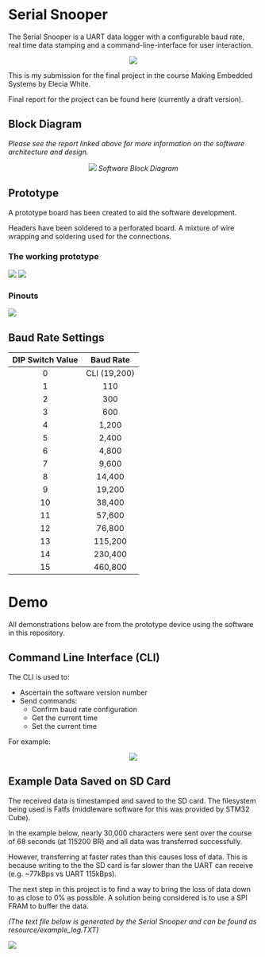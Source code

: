 # Serial Snooper

The Serial Snooper is a UART data logger with a configurable baud rate, real time data stamping and a command-line-interface for user interaction.

<center>
<img src="resource/serial_snooper.png">
</center>

This is my submission for the final project in the course Making Embedded Systems by Elecia White.

Final report for the project can be found <a ref="https://docs.google.com/document/d/1QN5CVr99LwbAlFGOjgETou2btL8RMqJVu_yTGeXLMHs/edit?usp=sharing">here (currently a draft version)</a>.

## Block Diagram
*Please see the report linked above for more information on the software architecture and design.*

<center>
<img src="resource/sw_block.png">
<i>Software Block Diagram</i>
</center>

## Prototype

A prototype board has been created to aid the software development. 

Headers have been soldered to a perforated board. A mixture of wire wrapping and soldering used for the connections.

### The working prototype

<img src="resource/prototype.png">
<img src="resource/perf_board.jpg">

### Pinouts

<img src="resource/pins.png">

## Baud Rate Settings

|DIP Switch Value|Baud Rate|
|:-:|:-:|
|0| CLI (19,200) |
|1|110|
|2|300|
|3|600|
|4|1,200|
|5|2,400|
|6|4,800|
|7|9,600|
|8|14,400|
|9|19,200|
|10|38,400|
|11|57,600|
|12|76,800|
|13|115,200|
|14|230,400|
|15|460,800|

# Demo 

All demonstrations below are from the prototype device using the software in this repository.

## Command Line Interface (CLI)

The CLI is used to:

- Ascertain the software version number
- Send commands:
  - Confirm baud rate configuration
  - Get the current time
  - Set the current time

For example:
<center>
<img src="resource/cli.PNG">
</center>

## Example Data Saved on SD Card

The received data is timestamped and saved to the SD card. The filesystem being used is Fatfs (middleware software for this was provided by STM32 Cube).

In the example below, nearly 30,000 characters were sent over the course of 68 seconds (at 115200 BR) and all data was transferred successfully.

However, transferring at faster rates than this causes loss of data. This is because writing to the the SD card is far slower than the UART can receive (e.g. ~77kBps vs UART 115kBps).

The next step in this project is to find a way to bring the loss of data down to as close to 0% as possible. A solution being considered is to use a SPI FRAM to buffer the data.

*(The text file below is generated by the Serial Snooper and can be found as resource/example_log.TXT)*

<img src="resource/logging2.PNG">
